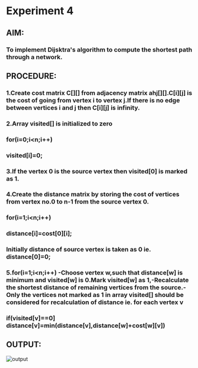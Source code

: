 # Experiment 4
## AIM:
### To implement Dijsktra's algorithm to compute the shortest path through a network.
## PROCEDURE:
### 1.Create cost matrix C[][] from adjacency matrix ahj[][].C[i][j] is the cost of going from vertex i to vertex j.If there is no edge between vertices i and j then C[i][j] is infinity.
### 2.Array visited[] is initialized to zero
### for(i=0;i<n;i++)
### visited[i]=0;
### 3.If the vertex 0 is the source vertex then visited[0] is marked as 1.
### 4.Create the distance matrix by storing the cost of vertices from vertex no.0 to n-1 from the source vertex 0.
### for(i=1;i<n;i++) 
### distance[i]=cost[0][i];
### Initially distance of source vertex is taken as 0 ie. distance[0]=0;
### 5.for(i=1;i<n;i++) -Choose vertex w,such that distance[w] is minimum and visited[w] is 0.Mark visited[w] as 1,-Recalculate the shortest distance of remaining vertices from the source.-Only the vertices not marked as 1 in array visited[] should be considered for recalculation of distance ie. for each vertex v
### if(visited[v]==0] distance[v]=min(distance[v],distance[w]+cost[w][v])
## OUTPUT:
![output](DijsktrasAlgorithm.jpg)
